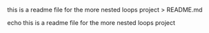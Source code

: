 this is a readme file for the more nested loops project > README.md


echo this is a readme file for the more nested loops project
